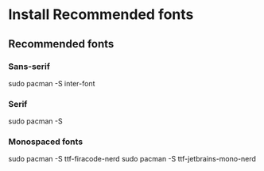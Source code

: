 # Install Recommended fonts
## Recommended fonts
### Sans-serif
sudo pacman -S inter-font
### Serif
sudo pacman -S
### Monospaced fonts
sudo pacman -S ttf-firacode-nerd
sudo pacman -S ttf-jetbrains-mono-nerd
